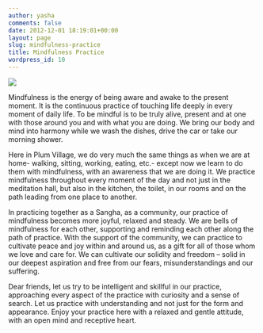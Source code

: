 ```yaml
---
author: yasha
comments: false
date: 2012-12-01 18:19:01+00:00
layout: page
slug: mindfulness-practice
title: Mindfulness Practice
wordpress_id: 10
---
```


![](http://plumvillage.org/wp-content/uploads/2012/12/mindfulness-300x231.jpg)

Mindfulness is the energy of being aware and awake to the present moment. It is the continuous practice of touching life deeply in every moment of daily life. To be mindful is to be truly alive, present and at one with those around you and with what you are doing. We bring our body and mind into harmony while we wash the dishes, drive the car or take our morning shower.

Here in Plum Village, we do very much the same things as when we are at home- walking, sitting, working, eating, etc.- except now we learn to do them with mindfulness, with an awareness that we are doing it. We practice mindfulness throughout every moment of the day and not just in the meditation hall, but also in the kitchen, the toilet, in our rooms and on the path leading from one place to another.

In practicing together as a Sangha, as a community, our practice of mindfulness becomes more joyful, relaxed and steady. We are bells of mindfulness for each other, supporting and reminding each other along the path of practice. With the support of the community, we can practice to cultivate peace and joy within and around us, as a gift for all of those whom we love and care for. We can cultivate our solidity and freedom – solid in our deepest aspiration and free from our fears, misunderstandings and our suffering.

Dear friends, let us try to be intelligent and skillful in our practice, approaching every aspect of the practice with curiosity and a sense of search. Let us practice with understanding and not just for the form and appearance. Enjoy your practice here with a relaxed and gentle attitude, with an open mind and receptive heart.
